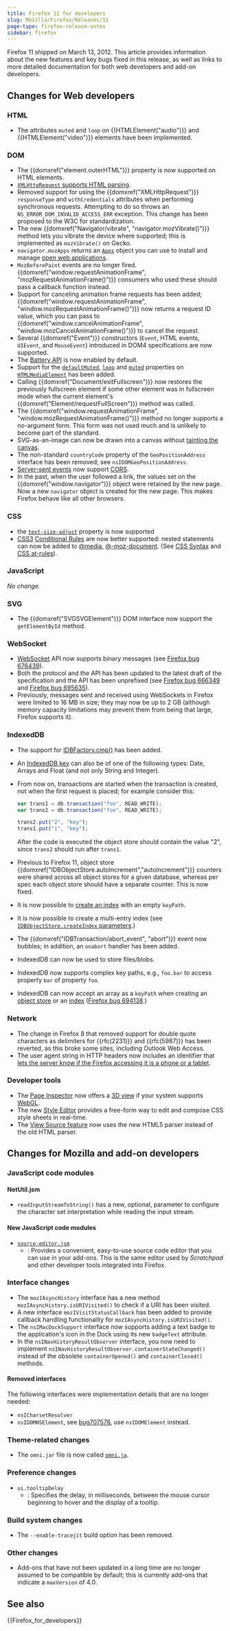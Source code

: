 ```yaml
---
title: Firefox 11 for developers
slug: Mozilla/Firefox/Releases/11
page-type: firefox-release-notes
sidebar: firefox
---
```


Firefox 11 shipped on March 13, 2012. This article provides information about the new features and key bugs fixed in this release, as well as links to more detailed documentation for both web developers and add-on developers.

## Changes for Web developers

### HTML

- The attributes `muted` and `loop` on {{HTMLElement("audio")}} and {{HTMLElement("video")}} elements have been implemented.

### DOM

- The {{domxref("element.outerHTML")}} property is now supported on HTML elements.
- [`XMLHttpRequest` supports HTML parsing](/en-US/docs/Web/API/XMLHttpRequest_API/HTML_in_XMLHttpRequest).
- Removed support for using the {{domxref("XMLHttpRequest")}} `responseType` and `withCredentials` attributes when performing synchronous requests. Attempting to do so throws an `NS_ERROR_DOM_INVALID_ACCESS_ERR` exception. This change has been proposed to the W3C for standardization.
- The new {{domxref("Navigator/vibrate", "navigator.mozVibrate()")}} method lets you vibrate the device where supported; this is implemented as `mozVibrate()` on Gecko.
- `navigator.mozApps` returns an [`Apps`](/en-US/docs/DOM/Apps) object you can use to install and manage [open web applications](/en-US/docs/Web/Progressive_web_apps).
- `MozBeforePaint` events are no longer fired. {{domxref("window.requestAnimationFrame", "mozRequestAnimationFrame()")}} consumers who used these should pass a callback function instead.
- Support for canceling animation frame requests has been added; {{domxref("window.requestAnimationFrame", "window.mozRequestAnimationFrame()")}} now returns a request ID value, which you can pass to {{domxref("window.cancelAnimationFrame", "window.mozCancelAnimationFrame()")}} to cancel the request.
- Several {{domxref("Event")}} constructors (`Event`, HTML events, `UIEvent`, and `MouseEvent`) introduced in DOM4 specifications are now supported.
- The [Battery API](/en-US/docs/Web/API/Battery_Status_API) is now enabled by default.
- Support for the [`defaultMuted`](/en-US/docs/Web/API/HTMLMediaElement), [`loop`](/en-US/docs/Web/API/HTMLMediaElement) and [`muted`](/en-US/docs/Web/API/HTMLMediaElement) properties on [`HTMLMediaElement`](/en-US/docs/Web/API/HTMLMediaElement) has been added.
- Calling {{domxref("Document/exitFullscreen")}} now restores the previously fullscreen element if some other element was in fullscreen mode when the current element's {{domxref("Element/requestFullScreen")}} method was called.
- The {{domxref("window.requestAnimationFrame", "window.mozRequestAnimationFrame()")}} method no longer supports a no-argument form. This form was not used much and is unlikely to become part of the standard.
- SVG-as-an-image can now be drawn into a canvas without [tainting the canvas](/en-US/docs/Web/HTML/How_to/CORS_enabled_image#what_is_a_.22tainted.22_canvas.3f).
- The non-standard `countryCode` property of the `GeoPositionAddress` interface has been removed; see `nsIDOMGeoPositionAddress`.
- [Server-sent events](/en-US/docs/Web/API/Server-sent_events) now support [CORS](/en-US/docs/Web/HTTP/Guides/CORS).
- In the past, when the user followed a link, the values set on the {{domxref("window.navigator")}} object were retained by the new page. Now a new `navigator` object is created for the new page. This makes Firefox behave like all other browsers.

### CSS

- the [`text-size-adjust`](/en-US/docs/Web/CSS/text-size-adjust) property is now supported
- [CSS3](/en-US/docs/CSS/CSS3) [Conditional Rules](/en-US/docs/CSS/CSS3#conditional_rules) are now better supported: nested statements can now be added to [@media](/en-US/docs/Web/CSS/@media), [@-moz-document](/en-US/docs/Web/CSS/@document). (See [CSS Syntax](/en-US/docs/Web/CSS/CSS_syntax/Syntax) and [CSS at-rules](/en-US/docs/Web/CSS/CSS_syntax/At-rule)).

### JavaScript

_No change._

### SVG

- The {{domxref("SVGSVGElement")}} DOM interface now support the `getElementById` method.

### WebSocket

- [WebSocket](/en-US/docs/Web/API/WebSockets_API) API now supports binary messages (see [Firefox bug 676439](https://bugzil.la/676439)).
- Both the protocol and the API has been updated to the latest draft of the specification and the API has been unprefixed (see [Firefox bug 666349](https://bugzil.la/666349) and [Firefox bug 695635](https://bugzil.la/695635)).
- Previously, messages sent and received using WebSockets in Firefox were limited to 16 MB in size; they may now be up to 2 GB (although memory capacity limitations may prevent them from being that large, Firefox supports it).

### IndexedDB

- The support for [IDBFactory.cmp()](/en-US/docs/Web/API/IDBFactory#cmp%28%29) has been added.
- An [IndexedDB key](/en-US/docs/Web/API/IndexedDB_API/Basic_Terminology#key) can also be of one of the following types: Date, Arrays and Float (and not only String and Integer).
- From now on, transactions are started when the transaction is created, not when the first request is placed; for example consider this:

  ```js
  var trans1 = db.transaction("foo", READ_WRITE);
  var trans2 = db.transaction("foo", READ_WRITE);

  trans2.put("2", "key");
  trans1.put("1", "key");
  ```

  After the code is executed the object store should contain the value "2", since `trans2` should run after `trans1`.

- Previous to Firefox 11, object store {{domxref("IDBObjectStore.autoIncrement","autoIncrement")}} counters were shared across all object stores for a given database, whereas per spec each object store should have a separate counter. This is now fixed.
- It is now possible to [create an index](/en-US/docs/Web/API/IDBObjectStore/createIndex) with an empty `keyPath`.
- It is now possible to create a multi-entry index (see [`IDBObjectStore.createIndex` parameters](/en-US/docs/Web/API/IDBObjectStore/createIndex#parameters).)
- The {{domxref("IDBTransaction/abort_event", "abort")}} event now bubbles; in addition, an `onabort` handler has been added.
- IndexedDB can now be used to store files/blobs.
- IndexedDB now supports complex key paths, e.g., `foo.bar` to access property `bar` of property `foo`.
- IndexedDB can now accept an array as a `keyPath` when creating an [object store](/en-US/docs/Web/API/IDBDatabase/createObjectStore) or an [index](/en-US/docs/Web/API/IDBObjectStore/createIndex) ([Firefox bug 694138](https://bugzil.la/694138).)

### Network

- The change in Firefox 8 that removed support for double quote characters as delimiters for {{rfc(2231)}} and {{rfc(5987)}} has been reverted, as this broke some sites, including Outlook Web Access.
- The user agent string in HTTP headers now includes an identifier that [lets the server know if the Firefox accessing it is a phone or a tablet](/en-US/docs/Gecko_user_agent_string_reference#mobile_and_tablet_indicators).

### Developer tools

- The [Page Inspector](https://firefox-source-docs.mozilla.org/devtools-user/page_inspector/index.html) now offers a [3D view](https://firefox-source-docs.mozilla.org/devtools-user/3d_view/index.html) if your system supports [WebGL](/en-US/docs/Web/API/WebGL_API).
- The new [Style Editor](https://firefox-source-docs.mozilla.org/devtools-user/style_editor/index.html) provides a free-form way to edit and compose CSS style sheets in real-time.
- The [View Source feature](https://firefox-source-docs.mozilla.org/devtools-user/view_source/index.html) now uses the new HTML5 parser instead of the old HTML parser.

## Changes for Mozilla and add-on developers

### JavaScript code modules

#### NetUtil.jsm

- `readInputStreamToString()` has a new, optional, parameter to configure the character set interpretation while reading the input stream.

#### New JavaScript code modules

- [`source-editor.jsm`](/en-US/docs/JavaScript_code_modules/source-editor.jsm)
  - : Provides a convenient, easy-to-use source code editor that you can use in your add-ons. This is the same editor used by _Scratchpad_ and other developer tools integrated into Firefox.

### Interface changes

- The `mozIAsyncHistory` interface has a new method `mozIAsyncHistory.isURIVisited()` to check if a URI has been visited.
- A new interface `mozIVisitStatusCallback` has been added to provide callback handling functionality for `mozIAsyncHistory.isURIVisited()`.
- The `nsIMacDockSupport` interface now supports adding a text badge to the application's icon in the Dock using its new `badgeText` attribute.
- In the `nsINavHistoryResultObserver` interface, you now need to implement `nsINavHistoryResultObserver.containerStateChanged()` instead of the obsolete `containerOpened()` and `containerClosed()` methods.

#### Removed interfaces

The following interfaces were implementation details that are no longer needed:

- `nsICharsetResolver`
- `nsIDOMNSElement`, see [bug707576](https://bugzil.la/707576), use `nsIDOMElement` instead.

### Theme-related changes

- The `omni.jar` file is now called [`omni.ja`](</en-US/docs/Mozilla/About_omni.ja_(formerly_omni.jar)>).

### Preference changes

- `ui.tooltipDelay`
  - : Specifies the delay, in milliseconds, between the mouse cursor beginning to hover and the display of a tooltip.

### Build system changes

- The `--enable-tracejit` build option has been removed.

### Other changes

- Add-ons that have not been updated in a long time are no longer assumed to be compatible by default; this is currently add-ons that indicate a `maxVersion` of 4.0.

## See also

{{Firefox_for_developers}}
